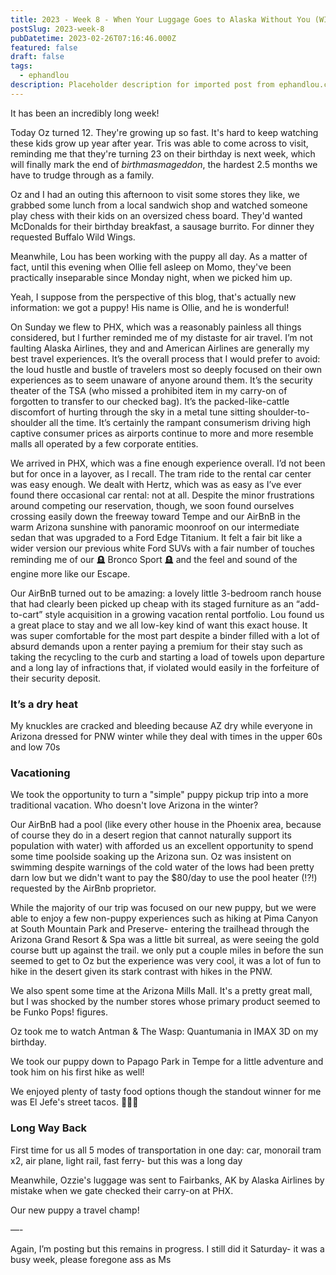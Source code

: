 ```yaml
---
title: 2023 - Week 8 - When Your Luggage Goes to Alaska Without You (WIP)
postSlug: 2023-week-8
pubDatetime: 2023-02-26T07:16:46.000Z
featured: false
draft: false
tags:
  - ephandlou
description: Placeholder description for imported post from ephandlou.com
---
```


It has been an incredibly long week!

Today Oz turned 12. They're growing up so fast. It's hard to keep watching these kids grow up year after year. Tris was able to come across to visit, reminding me that they're turning 23 on their birthday is next week, which will finally mark the end of _birthmasmageddon_, the hardest 2.5 months we have to trudge through as a family.

Oz and I had an outing this afternoon to visit some stores they like, we grabbed some lunch from a local sandwich shop and watched someone play chess with their kids on an oversized chess board. They'd wanted McDonalds for their birthday breakfast, a sausage burrito. For dinner they requested Buffalo Wild Wings.

Meanwhile, Lou has been working with the puppy all day. As a matter of fact, until this evening when Ollie fell asleep on Momo, they've been practically inseparable since Monday night, when we picked him up.

Yeah, I suppose from the perspective of this blog, that's actually new information: we got a puppy! His name is Ollie, and he is wonderful!

On Sunday we flew to PHX, which was a reasonably painless all things considered, but l further reminded me of my distaste for air travel. I’m not faulting Alaska Airlines, they and and American Airlines are generally my best travel experiences. It’s the overall process that I would prefer to avoid: the loud hustle and bustle of travelers most so deeply focused on their own experiences as to seem unaware of anyone around them. It’s the security theater of the TSA (who missed a prohibited item in my carry-on of forgotten to transfer to our checked bag). It’s the packed-like-cattle discomfort of hurting through the sky in a metal tune sitting shoulder-to-shoulder all the time. It’s certainly the rampant consumerism driving high captive consumer prices as airports continue to more and more resemble malls all operated by a few corporate entities.

We arrived in PHX, which was a fine enough experience overall. I’d not been but for once in a layover, as I recall. The tram ride to the rental car center was easy enough. We dealt with Hertz, which was as easy as I’ve ever found there occasional car rental: not at all. Despite the minor frustrations around competing our reservation, though, we soon found ourselves crossing easily down the freeway toward Tempe and our AirBnB in the warm Arizona sunshine with panoramic moonroof on our intermediate sedan that was upgraded to a Ford Edge Titanium. It felt a fair bit like a wider version our previous white Ford SUVs with a fair number of touches reminding me of our 🪦 Bronco Sport 🪦 and the feel and sound of the engine more like our Escape.

Our AirBnB turned out to be amazing: a lovely little 3-bedroom ranch house that had clearly been picked up cheap with its staged furniture as an “add-to-cart” style acquisition in a growing vacation rental portfolio. Lou found us a great place to stay and we all low-key kind of want this exact house. It was super comfortable for the most part despite a binder filled with a lot of absurd demands upon a renter paying a premium for their stay such as taking the recycling to the curb and starting a load of towels upon departure and a long lay of infractions that, if violated would easily in the forfeiture of their security deposit.

### **It’s a dry heat**

My knuckles are cracked and bleeding because AZ dry while everyone in Arizona dressed for PNW winter while they deal with times in the upper 60s and low 70s

### Vacationing

We took the opportunity to turn a "simple" puppy pickup trip into a more traditional vacation. Who doesn't love Arizona in the winter?

Our AirBnB had a pool (like every other house in the Phoenix area, because of course they do in a desert region that cannot naturally support its population with water) with afforded us an excellent opportunity to spend some time poolside soaking up the Arizona sun. Oz was insistent on swimming despite warnings of the cold water of the lows had been pretty darn low but we didn't want to pay the $80/day to use the pool heater (!?!) requested by the AirBnb proprietor.

While the majority of our trip was focused on our new puppy, but we were able to enjoy a few non-puppy experiences such as hiking at Pima Canyon at South Mountain Park and Preserve- entering the trailhead through the Arizona Grand Resort & Spa was a little bit surreal, as were seeing the gold course butt up against the trail. we only put a couple miles in before the sun seemed to get to Oz but the experience was very cool, it was a lot of fun to hike in the desert given its stark contrast with hikes in the PNW.

We also spent some time at the Arizona Mills Mall. It's a pretty great mall, but I was shocked by the number stores whose primary product seemed to be Funko Pops! figures.

Oz took me to watch Antman & The Wasp: Quantumania in IMAX 3D on my birthday.

We took our puppy down to Papago Park in Tempe for a little adventure and took him on his first hike as well!

We enjoyed plenty of tasty food options though the standout winner for me was El Jefe's street tacos. 🧑‍🍳💋

### **Long Way Back**

First time for us all 5 modes of transportation in one day: car, monorail tram x2, air plane, light rail, fast ferry- but this was a long day

Meanwhile, Ozzie's luggage was sent to Fairbanks, AK by Alaska Airlines by mistake when we gate checked their carry-on at PHX.

Our new puppy a travel champ!

—-

Again, I’m posting but this remains in progress. I still did it Saturday- it was a busy week, please foregone ass as Ms
